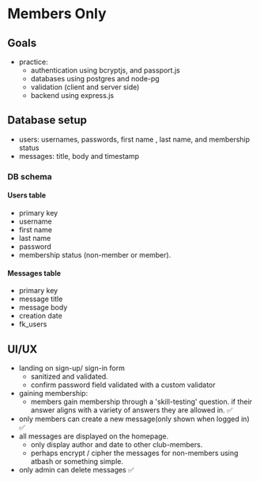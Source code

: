 # Members Only
## Goals
- practice:
    - authentication using bcryptjs, and passport.js
    - databases using postgres and node-pg
    - validation (client and server side)
    - backend using express.js
## Database setup
- users: usernames, passwords, first name , last name, and membership status
- messages: title, body and timestamp

### DB schema
#### Users table
- primary key
- username
- first name
- last name
- password
- membership status (non-member or member).

#### Messages table
- primary key
- message title
- message body
- creation date
- fk_users

## UI/UX
- landing on sign-up/ sign-in form
    - sanitized and validated.
    - confirm password field validated with a custom validator
- gaining membership: 
    - members gain membership through a 'skill-testing' question. if their answer aligns with a variety of answers they are allowed in. ✅
- only members can create a new message(only shown when logged in) ✅
- all messages are displayed on the homepage. 
    - only display author and date to other club-members. 
    - perhaps encrypt / cipher the messages for non-members using atbash or something simple.
- only admin can delete messages ✅
